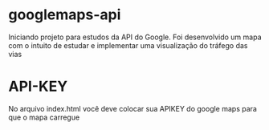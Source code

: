 # googlemaps-api
Iniciando projeto para estudos da API do Google.
Foi desenvolvido um mapa com o intuito de estudar e implementar uma visualização
do tráfego das vias

# API-KEY

No arquivo index.html você deve colocar sua APIKEY do google maps para que o mapa carregue
